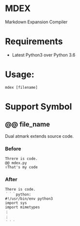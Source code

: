 # MDEX
Markdown Expansion Compiler

# Requirements
- Latest Python3 over Python 3.6

# Usage:
`mdex [filename]`
	
# Support Symbol
## @@ file_name
Dual atmark extends source code.
### Before
```markdown:
Threre is code.
@@ mdex.py
↑That's my code
```
### After
```markdown:
There is code.
｀｀｀python:
#!/usr/bin/env python3
import sys
import mimetypes
︙
︙
｀｀｀
```
